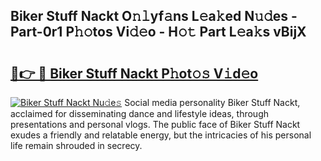 ## Biker Stuff Nackt O𝚗𝚕yf𝚊ns L𝚎a𝚔ed N𝚞𝚍es - Part-0r1 P𝚑𝚘tos Vi𝚍𝚎o - H𝚘𝚝 Part L𝚎a𝚔s vBijX

# <h2><a href="http://kf9ho39.oniu.top/?m=Biker+Stuff+Nackt">🔗👉 🔴 Biker Stuff Nackt P𝚑ot𝚘𝚜 V𝚒d𝚎o</a></h2>

[![Biker Stuff Nackt Nu𝚍e𝚜](https://i.imgur.com/0qMVB7G.gif)](http://kf9ho39.oniu.top/?m=Biker+Stuff+Nackt)
Social media personality Biker Stuff Nackt, acclaimed for disseminating dance and lifestyle ideas, through presentations and personal vlogs. The public face of Biker Stuff Nackt exudes a friendly and relatable energy, but the intricacies of his personal life remain shrouded in secrecy.  
